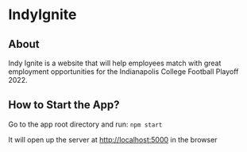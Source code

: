 # IndyIgnite

## About

Indy Ignite is a website that will help employees match with great employment opportunities for the Indianapolis College Football Playoff 2022. 

## How to Start the App?

Go to the app root directory and run: `npm start`

It will open up the server at [http://localhost:5000](http://localhost:5000) in the browser